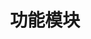 ---
title: 功能模块
icon: redis_function
dir:
  order: 4
  collapsible: false
index: false
article: false
timeline: false
---